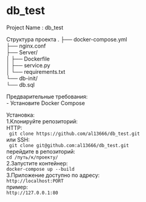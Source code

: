 # db_test

Project Name : db_test

Структура проекта
                .
        ├── docker-compose.yml   
        ├── nginx.conf   
        ├── Server/   
        │   ├── Dockerfile   
        │   ├── service.py   
        │   └── requirements.txt   
        └── db-init/   
            └── db.sql   

Предварительные требования:   
        - Установите Docker Compose   

Установка:   
    1.Клонируйте репозиторий:   
    HTTP:   
        ``` git clone https://github.com/al13666/db_test.git```    
    или SSH:  
        ``` git clone git@github.com:al13666/db_test.git```    
    перейдите в репозиторий:    
        ``` cd /путь/к/проекту/ ```      
    2.Запустите контейнер:  
        ```docker-compose up --build```    
    3.Приложение доступно по адресу:   
        ```http://localhost:PORT```   
        пример:   
        ```http://127.0.0.1:80```   


